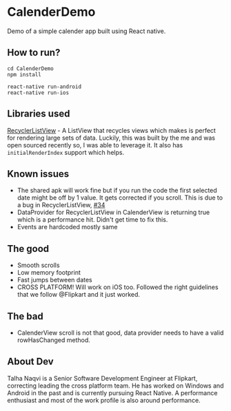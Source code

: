 # CalenderDemo
Demo of a simple calender app built using React native.

## How to run?
```
cd CalenderDemo
npm install

react-native run-android
react-native run-ios
```

## Libraries used
[RecyclerListView](https://github.com/Flipkart/ReactEssentials) - A ListView that recycles views which makes is perfect for rendering large sets of data. Luckily, this was
built by the me and was open sourced recently so, I was able to leverage it. It also has `initialRenderIndex` support which helps.

## Known issues
- The shared apk will work fine but if you run the code the first selected date might be off by 1 value. It gets corrected if
you scroll. This is due to a bug in RecyclerListView, [#34](https://github.com/Flipkart/ReactEssentials/issues/34)
- DataProvider for RecyclerListView in CalenderView is returning true which is a performance hit. Didn't get time to fix this.
- Events are hardcoded mostly same

## The good
- Smooth scrolls
- Low memory footprint
- Fast jumps between dates
- CROSS PLATFORM! Will work on iOS too. Followed the right guidelines that we follow @Flipkart and it just worked.

## The bad
- CalenderView scroll is not that good, data provider needs to have a valid rowHasChanged method.

## About Dev
Talha Naqvi is a Senior Software Development Engineer at Flipkart, correcting leading the cross platform team. He has worked
on Windows and Android in the past and is currently pursuing React Native. A performance enthusiast and most of the work
profile is also around performance.
